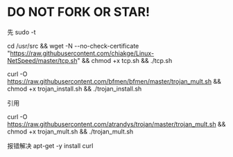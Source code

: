 # DO NOT FORK OR STAR!
先
sudo -t

cd /usr/src && wget -N --no-check-certificate "https://raw.githubusercontent.com/chiakge/Linux-NetSpeed/master/tcp.sh" && chmod +x tcp.sh && ./tcp.sh

curl -O https://raw.githubusercontent.com/bfmen/bfmen/master/trojan_mult.sh && chmod +x trojan_install.sh && ./trojan_install.sh


引用

curl -O https://raw.githubusercontent.com/atrandys/trojan/master/trojan_mult.sh && chmod +x trojan_mult.sh && ./trojan_mult.sh

报错解决
apt-get -y install curl

